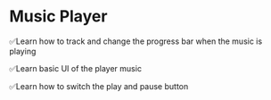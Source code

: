 <h1>Music Player</h1>
<p> ✅Learn how to track and change the progress bar when the music is playing</p>
<p> ✅Learn basic UI of the player music</p>
<p> ✅Learn how to switch the play and pause button</p>
